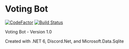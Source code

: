 # Voting Bot

[![CodeFactor](https://www.codefactor.io/repository/github/the-mighty-mo/votingbot/badge)](https://www.codefactor.io/repository/github/the-mighty-mo/votingbot)
[![Build Status](https://hallb1016.visualstudio.com/FBIBot/_apis/build/status/the-mighty-mo.VotingBot?branchName=master)](https://hallb1016.visualstudio.com/FBIBot/_build/latest?definitionId=12&branchName=master)

Voting Bot - Version 1.0

Created with .NET 6, Discord.Net, and Microsoft.Data.Sqlite
